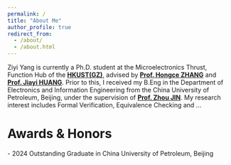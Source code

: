 ```yaml
---
permalink: /
title: "About Me"
author_profile: true
redirect_from: 
  - /about/
  - /about.html
---
```


Ziyi Yang is currently a Ph.D. student at the Microelectronics Thrust, Function Hub of the **[HKUST(GZ)](https://www.hkust-gz.edu.cn/)**, advised by **[Prof. Hongce ZHANG](https://hongcezh.people.ust.hk/)** and **[Prof. Jiayi HUANG](https://jyhuang91.github.io/)**. Prior to this, I received my B.Eng in the Department of Electronics and Information Engineering from the China University of Petroleum, Beijing, under the supervision of **[Prof. Zhou JIN](https://www.cup.edu.cn/cise/szdw/fjs1/79700adbef66459e815732d688f268db.htm)**. My research interest includes Formal Verification, Equivalence Checking and ...


<h1>Awards & Honors</h1>
- 2024 Outstanding Graduate in China University of Petroleum, Beijing